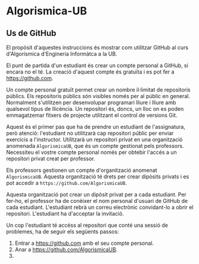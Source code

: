 # Algorismica-UB

## Us de GitHub

El propòsit d'aquestes instruccions és mostrar com utilitzar GitHub al curs d'Algorísmica d'Engineria Informàtca a la UB.

El punt de partida d'un estudiant és crear un compte personal a GitHub, si encara no el té. La creació d'aquest compte 
és gratuïta i es pot fer a https://github.com. 

Un compte personal gratuït permet crear un nombre il·limitat de repositoris públics. Els repositoris públics són visibles 
només per al públic en general. Normalment s'utilitzen per desenvolupar programari lliure i lliure amb qualsevol tipus 
de llicència. Un repositori és, doncs, un lloc on es poden emmagatzemar fitxers de projecte utilitzant el control de versions Git.

Aquest és el primer pas que ha de prendre un estudiant de l'assignatura, però atenció: l'estudiant no utilitzarà cap repositori 
públic per enviar exercicis a l'instructor. Utilitzarà un repositori privat en una organització anomenada ``AlgorismicaUB``, 
que és un compte gestionat pels professors. Necessiteu el vostre compte personal només per obtebir l'accés a un repositori 
privat creat per professor.

Els professors gestionen un compte d'organització anomenat ``AlgorismicaUB``. Aquesta organització té drets per crear dipòsits 
privats i es pot accedir a ``https://github.com/AlgorismicaUB``. 

Aquesta organització pot crear un dipòsit privat per a cada estudiant. Per fer-ho, el professor ha de conèixer el nom personal d'usuari de GitHub de cada estudiant. L'estudiant rebrà un correu electrònic convidant-lo a obrir el repositori. L'estudiant ha d'acceptar la invitació. 

Un cop l'estudiant té accéss al repositori que conté una sessió de problemes, ha de seguir els següents passos:
1. Entrar a https://github.com amb el seu compte personal.
2. Anar a https://github.com/AlgorismicaUB.
3. 
